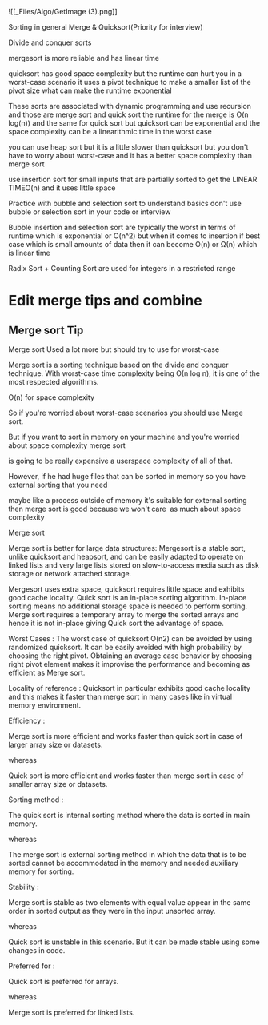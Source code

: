 ![[_Files/Algo/GetImage (3).png]]


Sorting in general Merge & Quicksort(Priority for interview) 

Divide and conquer sorts  

mergesort is more reliable and has linear time   

quicksort has good space complexity but the runtime can hurt you in a worst-case scenario it uses a pivot technique to make a smaller list of the pivot size what can make the runtime exponential 

These sorts are associated with dynamic programming and use recursion and those are merge sort and quick sort the runtime for the merge is O(n log(n)) and the same for quick sort but quicksort can be exponential and the space complexity can be a linearithmic time in the worst case 

you can use heap sort but it is a little slower than quicksort but you don't have to worry about worst-case and it has a better space complexity than merge sort 

use insertion sort for small inputs that are partially sorted to get the LINEAR TIMEO(n) and it uses little space  

Practice with bubble and selection sort to understand basics don't use bubble or selection sort in your code or interview

Bubble insertion and selection sort are typically the worst in terms of runtime which is exponential or O(n^2) but when it comes to insertion if best case which is small amounts of data then it can become O(n) or Ω(n) which is linear time 


Radix Sort + Counting Sort are used for integers in a restricted range


# Edit merge tips  and combine

## Merge sort Tip

Merge sort Used a lot more but should try to use for worst-case  

Merge sort is a sorting technique based on the divide and conquer technique. With worst-case time complexity being Ο(n log n), it is one of the most respected algorithms. 

O(n) for space complexity 

So if you're worried about worst-case scenarios you should use Merge sort. 

But if you want to sort in memory on your machine and you're worried about space complexity merge sort 

is going to be really expensive a userspace complexity of all of that. 

However, if he had huge files that can be sorted in memory so you have external sorting that you need 

maybe like a process outside of memory it's suitable for external sorting then merge sort is good because we won't care  as much about space complexity



Merge sort 

Merge sort is better for large data structures: Mergesort is a stable sort, unlike quicksort and heapsort, and can be easily adapted to operate on linked lists and very large lists stored on slow-to-access media such as disk storage or network attached storage. 

Mergesort uses extra space, quicksort requires little space and exhibits good cache locality. Quick sort is an in-place sorting algorithm. In-place sorting means no additional storage space is needed to perform sorting. Merge sort requires a temporary array to merge the sorted arrays and hence it is not in-place giving Quick sort the advantage of space. 

Worst Cases : The worst case of quicksort O(n2) can be avoided by using randomized quicksort. It can be easily avoided with high probability by choosing the right pivot. Obtaining an average case behavior by choosing right pivot element makes it improvise the performance and becoming as efficient as Merge sort. 

Locality of reference : Quicksort in particular exhibits good cache locality and this makes it faster than merge sort in many cases like in virtual memory environment. 

Efficiency : 

Merge sort is more efficient and works faster than quick sort in case of larger array size or datasets. 

whereas 

Quick sort is more efficient and works faster than merge sort in case of smaller array size or datasets. 

Sorting method : 

The quick sort is internal sorting method where the data is sorted in main memory. 

whereas 

The merge sort is external sorting method in which the data that is to be sorted cannot be accommodated in the memory and needed auxiliary memory for sorting. 

Stability : 

Merge sort is stable as two elements with equal value appear in the same order in sorted output as they were in the input unsorted array. 

whereas 

Quick sort is unstable in this scenario. But it can be made stable using some changes in code. 

Preferred for : 

Quick sort is preferred for arrays. 

whereas 

Merge sort is preferred for linked lists.
